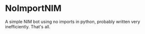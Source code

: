 # NoImportNIM
A simple NIM bot using no imports in python, probably written very inefficiently.
That's all.
